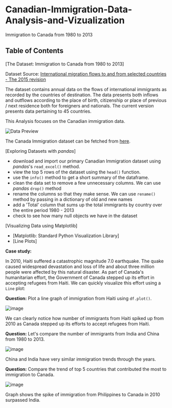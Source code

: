 # Canadian-Immigration-Data-Analysis-and-Vizualization
Immigration to Canada from 1980 to 2013


## Table of Contents

<div class="alert alert-block alert-info" style="margin-top: 20px">


[The Dataset: Immigration to Canada from 1980 to 2013]<br>

Dataset Source: [International migration flows to and from selected countries - The 2015 revision](https://www.un.org/development/desa/pd/data/international-migration-flows)


The dataset contains annual data on the flows of international immigrants as recorded by the countries of destination. The data presents both inflows and outflows according to the place of birth, citizenship or place of previous / next residence both for foreigners and nationals. The current version presents data pertaining to 45 countries.

This Analysis focuses on the Canadian immigration data.

![Data Preview](https://cf-courses-data.s3.us.cloud-object-storage.appdomain.cloud/IBMDeveloperSkillsNetwork-DV0101EN-SkillsNetwork/labs/Module%201/images/DataSnapshot.png)

The Canada Immigration dataset can be fetched from <a href="https://www.un.org/development/desa/pd/sites/www.un.org.development.desa.pd/files/undesa_pd_2015_migration_flow_totals.xlsx ">here</a>.


[Exploring Datasets with *pandas*]<br>
* download and import our primary Canadian Immigration dataset using *pandas*'s `read_excel()` method.
* view the top 5 rows of the dataset using the `head()` function.
* use the `info()` method to get a short summary of the dataframe.
* clean the data set to remove a few unnecessary columns. We can use *pandas* `drop()` method
* rename the columns so that they make sense. We can use `rename()` method by passing in a dictionary of old and new names
* add a 'Total' column that sums up the total immigrants by country over the entire period 1980 - 2013
* check to see how many null objects we have in the dataset



[Visualizing Data using Matplotlib] <br>
*  [Matplotlib: Standard Python Visualization Library] <br>
*  [Line Plots]


**Case study:**

In 2010, Haiti suffered a catastrophic magnitude 7.0 earthquake. The quake caused widespread devastation and loss of life and about three million people were affected by this natural disaster. As part of Canada's humanitarian effort, the Government of Canada stepped up its effort in accepting refugees from Haiti. We can quickly visualize this effort using a `Line` plot:

**Question:** Plot a line graph of immigration from Haiti using `df.plot()`.

![image](https://github.com/IkChristine/Canadian-Immigration-Data-Analysis-and-Vizualization/assets/104997783/19bb7693-da54-48f6-9cc9-a23d144826b5)


We can clearly notice how number of immigrants from Haiti spiked up from 2010 as Canada stepped up its efforts to accept refugees from Haiti.


**Question:** Let's compare the number of immigrants from India and China from 1980 to 2013.

![image](https://github.com/IkChristine/Canadian-Immigration-Data-Analysis-and-Vizualization/assets/104997783/7c9a453b-2ab7-42d0-8367-bb7742ad050a)

China and India have very similar immigration trends through the years.

**Question:** Compare the trend of top 5 countries that contributed the most to immigration to Canada.

![image](https://github.com/IkChristine/Canadian-Immigration-Data-Analysis-and-Vizualization/assets/104997783/63d2258d-aeec-40aa-9d85-aa95685d8b6e)

Graph shows the spike of immigration from Philippines to Canada in 2010 surpassed India.



</div>

